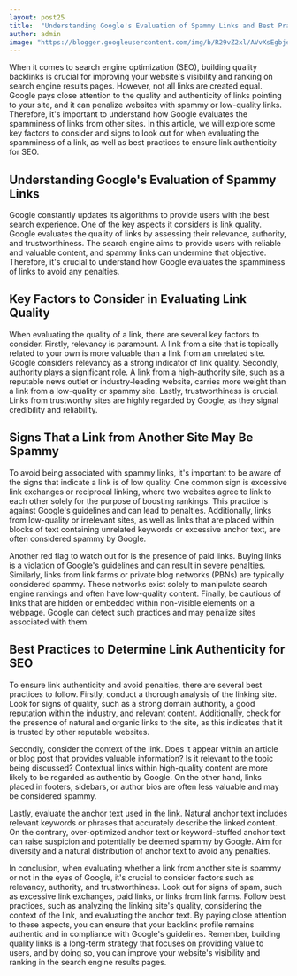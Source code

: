 ```yaml
---
layout: post25
title:  "Understanding Google's Evaluation of Spammy Links and Best Practices for Link Authenticity"
author: admin
image: "https://blogger.googleusercontent.com/img/b/R29vZ2xl/AVvXsEgbjeciYQJ-MAdRsFT8jGh_LaO64rdyGtGqU4t-yF35ygGGhQfhHWIw98xCTfBAPg8PhWaJhJnDlOr82e3t_7WuO0HNsmRknldx_Zw8ctYHwnrxlQVnI9vPqKLODzGEx1X0xr-zNJ37n6BMdREsPiaBFqonW9udqfw9hVhdy3OjYq9ba5K4zr2jAyFqXkS8/s1600/images%20%287%29.jpeg"
---
```



<p>When it comes to search engine optimization (SEO), building quality backlinks is crucial for improving your website's visibility and ranking on search engine results pages. However, not all links are created equal. Google pays close attention to the quality and authenticity of links pointing to your site, and it can penalize websites with spammy or low-quality links. Therefore, it's important to understand how Google evaluates the spamminess of links from other sites. In this article, we will explore some key factors to consider and signs to look out for when evaluating the spamminess of a link, as well as best practices to ensure link authenticity for SEO.</p>
<h2>Understanding Google's Evaluation of Spammy Links</h2>
<p>Google constantly updates its algorithms to provide users with the best search experience. One of the key aspects it considers is link quality. Google evaluates the quality of links by assessing their relevance, authority, and trustworthiness. The search engine aims to provide users with reliable and valuable content, and spammy links can undermine that objective. Therefore, it's crucial to understand how Google evaluates the spamminess of links to avoid any penalties.</p>
<h2>Key Factors to Consider in Evaluating Link Quality</h2>
<p>When evaluating the quality of a link, there are several key factors to consider. Firstly, relevancy is paramount. A link from a site that is topically related to your own is more valuable than a link from an unrelated site. Google considers relevancy as a strong indicator of link quality. Secondly, authority plays a significant role. A link from a high-authority site, such as a reputable news outlet or industry-leading website, carries more weight than a link from a low-quality or spammy site. Lastly, trustworthiness is crucial. Links from trustworthy sites are highly regarded by Google, as they signal credibility and reliability.</p>
<h2>Signs That a Link from Another Site May Be Spammy</h2>
<p>To avoid being associated with spammy links, it's important to be aware of the signs that indicate a link is of low quality. One common sign is excessive link exchanges or reciprocal linking, where two websites agree to link to each other solely for the purpose of boosting rankings. This practice is against Google's guidelines and can lead to penalties. Additionally, links from low-quality or irrelevant sites, as well as links that are placed within blocks of text containing unrelated keywords or excessive anchor text, are often considered spammy by Google.</p>
<p>Another red flag to watch out for is the presence of paid links. Buying links is a violation of Google's guidelines and can result in severe penalties. Similarly, links from link farms or private blog networks (PBNs) are typically considered spammy. These networks exist solely to manipulate search engine rankings and often have low-quality content. Finally, be cautious of links that are hidden or embedded within non-visible elements on a webpage. Google can detect such practices and may penalize sites associated with them.</p>
<h2>Best Practices to Determine Link Authenticity for SEO</h2>
<p>To ensure link authenticity and avoid penalties, there are several best practices to follow. Firstly, conduct a thorough analysis of the linking site. Look for signs of quality, such as a strong domain authority, a good reputation within the industry, and relevant content. Additionally, check for the presence of natural and organic links to the site, as this indicates that it is trusted by other reputable websites.</p>
<p>Secondly, consider the context of the link. Does it appear within an article or blog post that provides valuable information? Is it relevant to the topic being discussed? Contextual links within high-quality content are more likely to be regarded as authentic by Google. On the other hand, links placed in footers, sidebars, or author bios are often less valuable and may be considered spammy.</p>
<p>Lastly, evaluate the anchor text used in the link. Natural anchor text includes relevant keywords or phrases that accurately describe the linked content. On the contrary, over-optimized anchor text or keyword-stuffed anchor text can raise suspicion and potentially be deemed spammy by Google. Aim for diversity and a natural distribution of anchor text to avoid any penalties.</p>
<p>In conclusion, when evaluating whether a link from another site is spammy or not in the eyes of Google, it's crucial to consider factors such as relevancy, authority, and trustworthiness. Look out for signs of spam, such as excessive link exchanges, paid links, or links from link farms. Follow best practices, such as analyzing the linking site's quality, considering the context of the link, and evaluating the anchor text. By paying close attention to these aspects, you can ensure that your backlink profile remains authentic and in compliance with Google's guidelines. Remember, building quality links is a long-term strategy that focuses on providing value to users, and by doing so, you can improve your website's visibility and ranking in the search engine results pages.</p>






